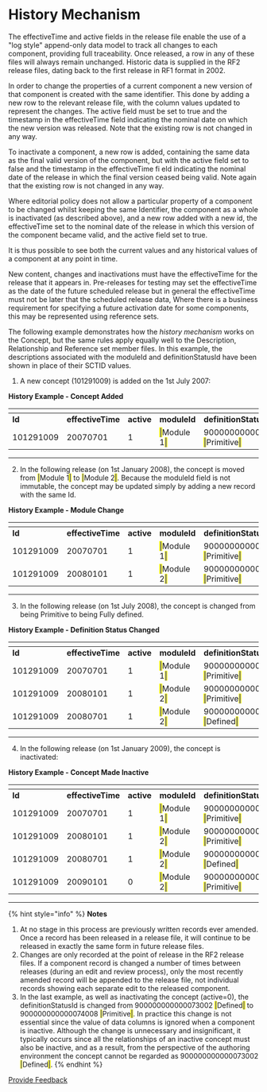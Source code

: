 # History Mechanism

The effectiveTime and active fields in the release file enable the use of a "log style" append-only data model to track all changes to each component, providing full traceability. Once released, a row in any of these files will always remain unchanged. Historic data is supplied in the RF2 release files, dating back to the first release in RF1 format in 2002.

In order to change the properties of a current component a new version of that component is created with the same identifier. This done by adding a new row to the relevant release file, with the column values updated to represent the changes. The active field must be set to true and the timestamp in the effectiveTime field indicating the nominal date on which the new version was released. Note that the existing row is not changed in any way.

To inactivate a component, a new row is added, containing the same data as the final valid version of the component, but with the active field set to false and the timestamp in the effectiveTime fi eld indicating the nominal date of the release in which the final version ceased being valid. Note again that the existing row is not changed in any way.

Where editorial policy does not allow a particular property of a component to be changed whilst keeping the same Identifier, the component as a whole is inactivated (as described above), and a new row added with a new id, the effectiveTime set to the nominal date of the release in which this version of the component became valid, and the active field set to true.

It is thus possible to see both the current values and any historical values of a component at any point in time.

New content, changes and inactivations must have the effectiveTime for the release that it appears in. Pre-releases for testing may set the effectiveTime as the date of the future scheduled release but in general the effectiveTime must not be later that the scheduled release data, Where there is a business requirement for specifying a future activation date for some components, this may be represented using reference sets.

The following example demonstrates how the _history mechanism_ works on the Concept, but the same rules apply equally well to the Description, Relationship and Reference set member files. In this example, the descriptions associated with the moduleId and definitionStatusId have been shown in place of their SCTID values.

1. A new concept (101291009) is added on the 1st July 2007:

**History Example - Concept Added**

<table data-header-hidden data-full-width="true"><thead><tr><th width="118.39453125"></th><th width="129.53125"></th><th width="74.453125"></th><th width="113.390625"></th><th width="294.00390625"></th></tr></thead><tbody><tr><td><strong>Id</strong></td><td><strong>effectiveTime</strong></td><td><strong>active</strong></td><td><strong>moduleId</strong></td><td><strong>definitionStatusId</strong></td></tr><tr><td>101291009</td><td>20070701</td><td>1</td><td><mark style="color:blue;">|</mark>Module 1<mark style="color:blue;">|</mark></td><td>900000000000074008 <mark style="color:blue;">|</mark>Primitive<mark style="color:blue;">|</mark></td></tr></tbody></table>

***

2. In the following release (on 1st January 2008), the concept is moved from <mark style="color:blue;">|</mark>Module 1<mark style="color:blue;">|</mark> to <mark style="color:blue;">|</mark>Module 2<mark style="color:blue;">|</mark>. Because the moduleId field is not immutable, the concept may be updated simply by adding a new record with the same Id.

**History Example - Module Change**

<table data-header-hidden data-full-width="true"><thead><tr><th width="118.39453125"></th><th width="129.53125"></th><th width="74.859375"></th><th width="113.390625"></th><th width="294.00390625"></th></tr></thead><tbody><tr><td><strong>Id</strong></td><td><strong>effectiveTime</strong></td><td><strong>active</strong></td><td><strong>moduleId</strong></td><td><strong>definitionStatusId</strong></td></tr><tr><td>101291009</td><td>20070701</td><td>1</td><td><mark style="color:blue;">|</mark>Module 1<mark style="color:blue;">|</mark></td><td>900000000000074008 <mark style="color:blue;">|</mark>Primitive<mark style="color:blue;">|</mark></td></tr><tr><td>101291009</td><td>20080101</td><td>1</td><td><mark style="color:blue;">|</mark>Module 2<mark style="color:blue;">|</mark></td><td>900000000000074008 <mark style="color:blue;">|</mark>Primitive<mark style="color:blue;">|</mark></td></tr></tbody></table>

***

3. In the following release (on 1st July 2008), the concept is changed from being Primitive to being Fully defined.

**History Example - Definition Status Changed**

<table data-header-hidden data-full-width="true"><thead><tr><th width="118.39453125"></th><th width="129.53125"></th><th width="74.859375"></th><th width="113.390625"></th><th width="294.00390625"></th></tr></thead><tbody><tr><td><strong>Id</strong></td><td><strong>effectiveTime</strong></td><td><strong>active</strong></td><td><strong>moduleId</strong></td><td><strong>definitionStatusId</strong></td></tr><tr><td>101291009</td><td>20070701</td><td>1</td><td><mark style="color:blue;">|</mark>Module 1<mark style="color:blue;">|</mark></td><td>900000000000074008 <mark style="color:blue;">|</mark>Primitive<mark style="color:blue;">|</mark></td></tr><tr><td>101291009</td><td>20080101</td><td>1</td><td><mark style="color:blue;">|</mark>Module 2<mark style="color:blue;">|</mark></td><td>900000000000074008 <mark style="color:blue;">|</mark>Primitive<mark style="color:blue;">|</mark></td></tr><tr><td>101291009</td><td>20080701</td><td>1</td><td><mark style="color:blue;">|</mark>Module 2<mark style="color:blue;">|</mark></td><td>900000000000073002 <mark style="color:blue;">|</mark>Defined<mark style="color:blue;">|</mark></td></tr></tbody></table>

***

4. In the following release (on 1st January 2009), the concept is inactivated:

**History Example - Concept Made Inactive**

<table data-header-hidden data-full-width="true"><thead><tr><th width="118.39453125"></th><th width="129.53125"></th><th width="74.859375"></th><th width="113.390625"></th><th width="294.00390625"></th></tr></thead><tbody><tr><td><strong>Id</strong></td><td><strong>effectiveTime</strong></td><td><strong>active</strong></td><td><strong>moduleId</strong></td><td><strong>definitionStatusId</strong></td></tr><tr><td>101291009</td><td>20070701</td><td>1</td><td><mark style="color:blue;">|</mark>Module 1<mark style="color:blue;">|</mark></td><td>900000000000074008 <mark style="color:blue;">|</mark>Primitive<mark style="color:blue;">|</mark></td></tr><tr><td>101291009</td><td>20080101</td><td>1</td><td><mark style="color:blue;">|</mark>Module 2<mark style="color:blue;">|</mark></td><td>900000000000074008 <mark style="color:blue;">|</mark>Primitive<mark style="color:blue;">|</mark></td></tr><tr><td>101291009</td><td>20080701</td><td>1</td><td><mark style="color:blue;">|</mark>Module 2<mark style="color:blue;">|</mark></td><td>900000000000073002 <mark style="color:blue;">|</mark>Defined<mark style="color:blue;">|</mark></td></tr><tr><td>101291009</td><td>20090101</td><td>0</td><td><mark style="color:blue;">|</mark>Module 2<mark style="color:blue;">|</mark></td><td>900000000000074008 <mark style="color:blue;">|</mark>Primitive<mark style="color:blue;">|</mark></td></tr></tbody></table>

***

{% hint style="info" %}
**Notes**

1. At no stage in this process are previously written records ever amended. Once a record has been released in a release file, it will continue to be released in exactly the same form in future release files.
2. Changes are only recorded at the point of release in the RF2 release files. If a component record is changed a number of times between releases (during an edit and review process), only the most recently amended record will be appended to the release file, not individual records showing each separate edit to the released component.
3. In the last example, as well as inactivating the concept (active=0), the definitionStatusId is changed from 900000000000073002 <mark style="color:blue;">|</mark>Defined<mark style="color:blue;">|</mark>  to 900000000000074008 <mark style="color:blue;">|</mark>Primitive<mark style="color:blue;">|</mark>. In practice this change is not essential since the value of data columns is ignored when a component is inactive. Although the change is unnecessary and insignificant, it typically occurs since all the relationships of an inactive concept must also be inactive, and as a result, from the perspective of the authoring environment the concept cannot be regarded as 900000000000073002 <mark style="color:blue;">|</mark>Defined<mark style="color:blue;">|</mark>.
{% endhint %}






<a href="https://docs.google.com/forms/d/e/1FAIpQLScTmbZIf0UEQwYDkY27EEWBkaiYkHSbR0_9DmFrMLXoQLyL7Q/viewform?usp=pp_url&entry.1767247133=Release+File+Specification&entry.670899847=History%20Mechanism" class="button primary">Provide Feedback</a>
